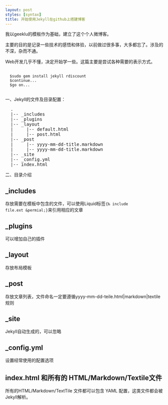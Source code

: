 ```yaml
---
layout: post
styles: [syntax]
title: 开始使用Jekyll在github上搭建博客
---
```


我以geeklu的模板作为基础，建立了这个个人微博客。

主要的目的是记录一些技术的感悟和体验，以前做过很多事，大多都忘了。涉及的不深，杂而不通。

Web开发几乎不懂，决定开始学一些。这篇主要是尝试各种需要的表示方式。
<pre class="terminal">
  <code>
  $sudo gem install jekyll rdiscount
  $continue...
  $go on...
  </code>
</pre>

一、Jekyll的文件及目录配置：
<pre class="terminal">
  .
  |-- _includes
  |-- _plugins 
  |-- _layout 
  |     |-- default.html
  |     |-- post.html
  |-- _post
  |     |-- yyyy-mm-dd-title.markdown
  |     |-- yyyy-mm-dd-title.markdown
  |-- _site
  |-- _config.yml
  |-- index.html
</pre>

二、目录介绍
## _includes
存放需要在模板中包含的文件，可以使用Liquid标签<code>\{&permil; include file.ext &permial;\}</code>来引用相应的文章

## _plugins
可以增加自己的插件

## _layout
存放布局模板

## _post
存放文章列表，文件命名一定要遵循yyyy-mm-dd-teile.html|markdown|textile 规则

## _site
Jekyll自动生成的，可以忽略

## _config.yml
设置经常使用的配置选项

## index.html 和所有的 HTML/Markdown/Textile文件
所有的HTML/Markdown/TextTile 文件都可以包含 YAML 配置，这类文件都会被Jekyll解析。


